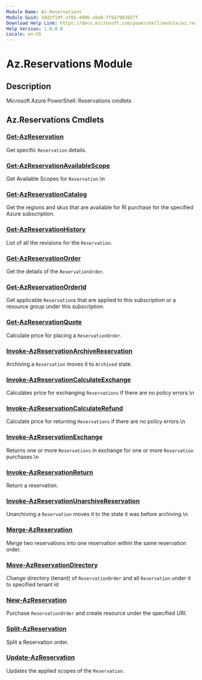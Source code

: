 ```yaml
---
Module Name: Az.Reservations
Module Guid: 59d3f19f-af05-4d96-a9a8-ff647983b57f
Download Help Link: https://docs.microsoft.com/powershell/module/az.reservations
Help Version: 1.0.0.0
Locale: en-US
---
```


# Az.Reservations Module
## Description
Microsoft Azure PowerShell: Reservations cmdlets

## Az.Reservations Cmdlets
### [Get-AzReservation](Get-AzReservation.md)
Get specific `Reservation` details.

### [Get-AzReservationAvailableScope](Get-AzReservationAvailableScope.md)
Get Available Scopes for `Reservation`.\n

### [Get-AzReservationCatalog](Get-AzReservationCatalog.md)
Get the regions and skus that are available for RI purchase for the specified Azure subscription.

### [Get-AzReservationHistory](Get-AzReservationHistory.md)
List of all the revisions for the `Reservation`.

### [Get-AzReservationOrder](Get-AzReservationOrder.md)
Get the details of the `ReservationOrder`.

### [Get-AzReservationOrderId](Get-AzReservationOrderId.md)
Get applicable `Reservation`s that are applied to this subscription or a resource group under this subscription.

### [Get-AzReservationQuote](Get-AzReservationQuote.md)
Calculate price for placing a `ReservationOrder`.

### [Invoke-AzReservationArchiveReservation](Invoke-AzReservationArchiveReservation.md)
Archiving a `Reservation` moves it to `Archived` state.

### [Invoke-AzReservationCalculateExchange](Invoke-AzReservationCalculateExchange.md)
Calculates price for exchanging `Reservations` if there are no policy errors.\n

### [Invoke-AzReservationCalculateRefund](Invoke-AzReservationCalculateRefund.md)
Calculate price for returning `Reservations` if there are no policy errors.\n

### [Invoke-AzReservationExchange](Invoke-AzReservationExchange.md)
Returns one or more `Reservations` in exchange for one or more `Reservation` purchases.\n

### [Invoke-AzReservationReturn](Invoke-AzReservationReturn.md)
Return a reservation.

### [Invoke-AzReservationUnarchiveReservation](Invoke-AzReservationUnarchiveReservation.md)
Unarchiving a `Reservation` moves it to the state it was before archiving.\n

### [Merge-AzReservation](Merge-AzReservation.md)
Merge two reservations into one reservation within the same reservation order.

### [Move-AzReservationDirectory](Move-AzReservationDirectory.md)
Change directory (tenant) of `ReservationOrder` and all `Reservation` under it to specified tenant id

### [New-AzReservation](New-AzReservation.md)
Purchase `ReservationOrder` and create resource under the specified URI.

### [Split-AzReservation](Split-AzReservation.md)
Split a Reservation order.

### [Update-AzReservation](Update-AzReservation.md)
Updates the applied scopes of the `Reservation`.


